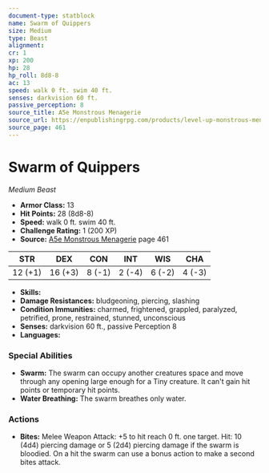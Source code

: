 ```yaml
---
document-type: statblock
name: Swarm of Quippers
size: Medium
type: Beast
alignment: 
cr: 1
xp: 200
hp: 28
hp_roll: 8d8-8
ac: 13
speed: walk 0 ft. swim 40 ft.
senses: darkvision 60 ft. 
passive_perception: 8
source_title: A5e Monstrous Menagerie
source_url: https://enpublishingrpg.com/products/level-up-monstrous-menagerie-a5e
source_page: 461
---
```


# Swarm of Quippers

*Medium* *Beast*

- **Armor Class:** 13
- **Hit Points:** 28 (8d8-8)
- **Speed:** walk 0 ft. swim 40 ft.
- **Challenge Rating:** 1 (200 XP)
- **Source:** [A5e Monstrous Menagerie](https://enpublishingrpg.com/products/level-up-monstrous-menagerie-a5e) page 461

| STR | DEX | CON | INT | WIS | CHA |
| --- | --- | --- | --- | --- | --- |
| 12 (+1) | 16 (+3) | 8 (-1) | 2 (-4) | 6 (-2) | 4 (-3) |

- **Skills:** 
- **Damage Resistances:** bludgeoning, piercing, slashing
- **Condition Immunities:** charmed, frightened, grappled, paralyzed, petrified, prone, restrained, stunned, unconscious
- **Senses:** darkvision 60 ft., passive Perception 8
- **Languages:** 

### Special Abilities

- **Swarm:** The swarm can occupy another creatures space and move through any opening large enough for a Tiny creature. It can't gain hit points or temporary hit points.
- **Water Breathing:** The swarm breathes only water.

### Actions

- **Bites:** Melee Weapon Attack: +5 to hit  reach 0 ft.  one target. Hit: 10 (4d4) piercing damage  or 5 (2d4) piercing damage if the swarm is bloodied. On a hit  the swarm can use a bonus action to make a second bites attack.
